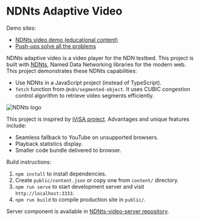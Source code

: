 # NDNts Adaptive Video

Demo sites:

* [NDNts video demo (educational content)](https://ndnts-video.ndn.today/)
* [Push-ups solve all the problems](https://pushups.ndn.today/)

NDNts adaptive video is a video player for the NDN testbed.
This project is built with [NDNts](https://yoursunny.com/p/NDNts/), Named Data Networking libraries for the modern web.
This project demonstrates these NDNts capabilities:

* Use NDNts in a JavaScript project (instead of TypeScript).
* `fetch` function from `@ndn/segmented-object`.
  It uses CUBIC congestion control algorithm to retrieve video segments efficiently.

![NDNts logo](https://cdn.jsdelivr.net/gh/yoursunny/NDNts@2a598274eaf929c6ab6848b1fee8e998e993a0b4/docs/logo.svg)

This project is inspired by [iViSA project](https://github.com/chavoosh/ndn-video-frontend).
Advantages and unique features include:

* Seamless fallback to YouTube on unsupported browsers.
* Playback statistics display.
* Smaller code bundle delivered to browser.

Build instructions:

1. `npm install` to install dependencies.
2. Create `public/content.json` or copy one from `content/` directory.
3. `npm run serve` to start development server and visit `http://localhost:3333`.
4. `npm run build` to compile production site in `public/`.

Server component is available in [NDNts-video-server repository](https://github.com/yoursunny/NDNts-video-server).
